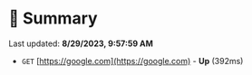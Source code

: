 # 📖 Summary
Last updated: **8/29/2023, 9:57:59 AM**

- `GET` [https://google.com](https://google.com) - **Up** (392ms)
